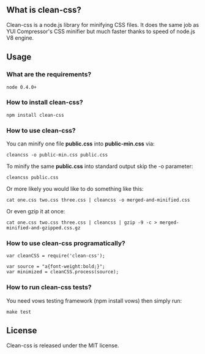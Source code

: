 ## What is clean-css? ##

Clean-css is a node.js library for minifying CSS files. It does the same job as YUI Compressor's CSS minifier but much faster thanks to speed of node.js V8 engine.

## Usage ##

### What are the requirements? ###

    node 0.4.0+

### How to install clean-css? ###

    npm install clean-css

### How to use clean-css? ###

You can minify one file **public.css** into **public-min.css** via:

    cleancss -o public-min.css public.css
    
To minify the same **public.css** into standard output skip the -o parameter:

    cleancss public.css

Or more likely you would like to do something like this:

    cat one.css two.css three.css | cleancss -o merged-and-minified.css
    
Or even gzip it at once:

    cat one.css two.css three.css | cleancss | gzip -9 -c > merged-minified-and-gzipped.css.gz

### How to use clean-css programatically? ###

    var cleanCSS = require('clean-css');
    
    var source = "a{font-weight:bold;}";
    var minimized = cleanCSS.process(source);

### How to run clean-css tests? ###

You need vows testing framework (npm install vows) then simply run:

    make test

## License ##

Clean-css is released under the MIT license.